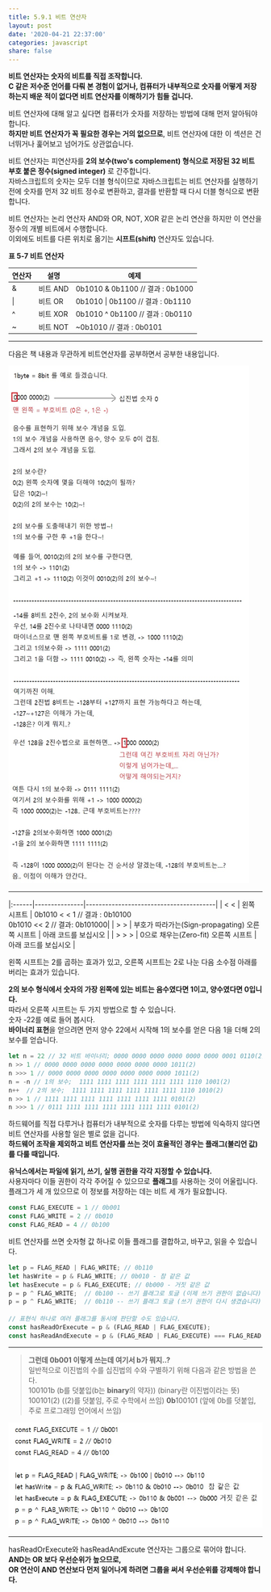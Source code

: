 ```yaml
---
title: 5.9.1 비트 연산자
layout: post
date: '2020-04-21 22:37:00'
categories: javascript
share: false
---
```


**비트 연산자는 숫자의 비트를 직접 조작합니다.**  
**C 같은 저수준 언어를 다뤄 본 경험이 없거나, 컴퓨터가 내부적으로 숫자를 어떻게 저장하는지 배운 적이 없다면 비트 연산자를 이해하기가 힘들 겁니다.**  

비트 연산자에 대해 알고 싶다면 컴퓨터가 숫자를 저장하는 방법에 대해 먼저 알아둬야 합니다.  
**하지만 비트 연산자가 꼭 필요한 경우는 거의 없으므로**, 비트 연산자에 대한 이 섹션은 건너뛰거나 훑어보고 넘어가도 상관없습니다.

비트 연산자는 피연산자를 **2의 보수(two's complement) 형식으로 저장된 32 비트 부호 붙은 정수(signed integer)** 로 간주합니다.  
자바스크립트의 숫자는 모두 더블 형식이므로 자바스크립트는 비트 연산자를 실행하기 전에 숫자를 먼저 32 비트 정수로 변환하고, 결과를 반환할 때 다시 더블 형식으로 변환합니다.

비트 연산자는 논리 연산자 AND와 OR, NOT, XOR 같은 논리 연산을 하지만 이 연산을 정수의 개별 비트에서 수행합니다.  
이외에도 비트를 다른 위치로 옮기는 **시프트(shift)** 연산자도 있습니다.

**표 5-7 비트 연산자**

| 연산자 | 설명 | 예제 |
|----------|-------|-------|
|&| 비트 AND | 0b1010 & 0b1100 // 결과 : 0b1000 |
| \| | 비트 OR | 0b1010 \| 0b1100 // 결과 : 0b1110 |
| ^ | 비트 XOR | 0b1010 ^ 0b1100 // 결과 : 0b0110 |
| ~ | 비트 NOT | ~0b1010 // 결과 : 0b0101 |

---------------------

다음은 책 내용과 무관하게 비트연산자를 공부하면서 공부한 내용입니다.

![](/assets/img/learningjs/image40.jpg)


----------------------


|:------|---------------|----------------------------------------|
|  < <  | 왼쪽 시프트 | 0b1010 < < 1 // 결과 : 0b10100  <br>  0b1010 << 2 // 결과: 0b101000|
| > > | 부호가 따라가는(Sign-propagating) 오른쪽 시프트 | 아래 코드를 보십시오 |
| > > > | 0으로 채우는(Zero-fit) 오른쪽 시프트 | 아래 코드를 보십시오 |

왼쪽 시프트는 2를 곱하는 효과가 있고, 오른쪽 시프트는 2로 나눈 다음 소수점 아래를 버리는 효과가 있습니다.

**2의 보수 형식에서 숫자의 가장 왼쪽에 있는 비트는 음수였다면 1이고, 양수였다면 0입니다.**  
따라서 오른쪽 시프트는 두 가지 방법으로 할 수 있습니다.  
숫자 -22를 예로 들어 봅시다.  
**바이너리 표현**을 얻으려면 먼저 양수 22에서 시작해 1의 보수를 얻은 다음 1을 더해 2의 보수를 얻습니다.

```javascript
let n = 22 // 32 비트 바이너리; 0000 0000 0000 0000 0000 0000 0001 0110(2)
n >> 1 // 0000 0000 0000 0000 0000 0000 0000 1011(2)
n >>> 1 // 0000 0000 0000 0000 0000 0000 0000 1011(2)
n = -n // 1의 보수;  1111 1111 1111 1111 1111 1111 1110 1001(2)
n++  // 2의 보수;  1111 1111 1111 1111 1111 1111 1110 1010(2)
n >> 1 // 1111 1111 1111 1111 1111 1111 1111 0101(2)
n >>> 1 // 0111 1111 1111 1111 1111 1111 1111 0101(2)
```

하드웨어를 직접 다루거나 컴퓨터가 내부적으로 숫자를 다루는 방법에 익숙하지 않다면 비트 연산자를 사용할 일은 별로 없을 겁니다.  
**하드웨어 조작을 제외하고 비트 연산자를 쓰는 것이 효율적인 경우는 플래그(불리언 값)를 다룰 때입니다.**

**유닉스에서는 파일에 읽기, 쓰기, 실행 권한을 각각 지정할 수 있습니다.**  
사용자마다 이들 권한이 각각 주어질 수 있으므로 **플래그**를 사용하는 것이 어울립니다.  
플래그가 세 개 있으므로 이 정보를 저장하는 데는 비트 세 개가 필요합니다.

```javascript
const FLAG_EXECUTE = 1 // 0b001
const FLAG_WRITE = 2 // 0b010
const FLAG_READ = 4 // 0b100
```

비트 연산자를 쓰면 숫자형 값 하나로 이들 플래그를 결합하고, 바꾸고, 읽을 수 있습니다.

```javascript
let p = FLAG_READ | FLAG_WRITE; // 0b110
let hasWrite = p & FLAG_WRITE; // 0b010 - 참 같은 값
let hasExecute = p & FLAG_EXECUTE; // 0b000 - 거짓 같은 값
p = p ^ FLAG_WRITE;  // 0b100 -- 쓰기 플래그로 토글 (이제 쓰기 권한이 없습니다)
p = p ^ FLAG_WRITE;  // 0b110 -- 쓰기 플래그 토글 (쓰기 권한이 다시 생겼습니다)

// 표현식 하나로 여러 플래그를 동시에 판단할 수도 있습니다.
const hasReadOrExecute = p & (FLAG_READ | FLAG_EXECUTE);
const hasReadAndExecute = p & (FLAG_READ | FLAG_EXECUTE) === FLAG_READ | FLAG_EXECUTE;
```

-----------------------------

> **그런데 0b001 이렇게 쓰는데 여기서 b가 뭐지..?**  
> 일반적으로 이진법의 수를 십진법의 수와 구별하기 위해 다음과 같은 방법을 쓴다.  
> 100101b (b를 덧붙입(b는 **binary**의 약자)) (binary란 이진법이라는 뜻)
> 100101(2) ((2)를 덧붙임, 주로 수학에서 쓰임)
> **0b**100101 (앞에 0b를 덧붙입, 주로 프로그래밍 언어에서 쓰임)

![](/assets/img/learningjs/image41.jpg)

--------------------------------

hasReadOrExecute와 hasReadAndExcute 연산자는 그룹으로 묶어야 합니다.  
**AND는 OR 보다 우선순위가 높으므로,**  
**OR 연산이 AND 연산보다 먼저 일어나게 하려면 그룹을 써서 우선순위를 강제해야 합니다.**
